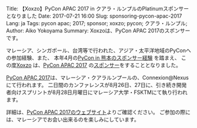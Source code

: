 Title: 【Xoxzo】PyCon APAC 2017 in クアラ・ルンプルのPlatinumスポンサーとなりました
Date: 2017-07-21 16:00
Slug: sponsoring-pycon-apac-2017
Lang: ja
Tags: pycon apac; 2017; sponsor; xoxzo; pycon; クアラ・ルンプル;
Author: Aiko Yokoyama
Summary: Xoxzoは、PyCon APAC 2017のスポンサーです。

マレーシア、シンガポール、台湾等で行われた、アジア・太平洋地域のPyConへの参加経験、また、
本年4月の[PyCon in 熊本のスポンサー経験](https://blog.xoxzo.com/ja/2017/02/01/pycon-kumamoto-2017/) を踏まえ、
この度[Xoxzo](https://info.xoxzo.com/ja/) は、[PyCon APAC 2017](https://pycon.my/) の[スポンサー](https://pycon.my/2017/07/17/announcing-xoxzo-as-our-platinum-sponsor/)をすることとなりました。

[PyCon APAC 2017](https://pycon.my/)は、マレーシア・クアラルンプールの、Connexion@Nexusにて行われます。
二日間のカンファレンスが8月26日、27日に、引き続き開発者向けスプリントが8月28日月曜日にマレーシア大学・FSKTMにて執り行われます。

詳細は、[PyCon APAC 2017のウェブサイト](https://pycon.my/)よりご確認ください。
ご参加の際には、マレーシアでお会い出来るのを楽しみにしています。








